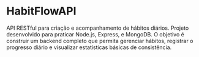 # HabitFlowAPI
API RESTful para criação e acompanhamento de hábitos diários. Projeto desenvolvido para praticar Node.js, Express, e MongoDB. O objetivo é construir um backend completo que permita gerenciar hábitos, registrar o progresso diário e visualizar estatísticas básicas de consistência.
